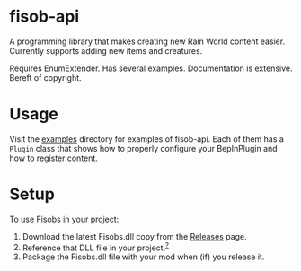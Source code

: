 # fisob-api
A programming library that makes creating new Rain World content easier. Currently supports adding new items and creatures.

Requires EnumExtender. Has several examples. Documentation is extensive. Bereft of copyright.

# Usage
Visit the [examples](examples) directory for examples of fisob-api. Each of them has a `Plugin` class that shows how to properly configure your BepInPlugin and how to register content.

# Setup
To use Fisobs in your project:
1. Download the latest Fisobs.dll copy from the [Releases](https://github.com/Dual-Iron/fisob-api/releases/latest) page.
2. Reference that DLL file in your project.<sup>[?](https://docs.microsoft.com/en-us/visualstudio/ide/managing-references-in-a-project?view=vs-2022)</sup>
3. Package the Fisobs.dll file with your mod when (if) you release it.

